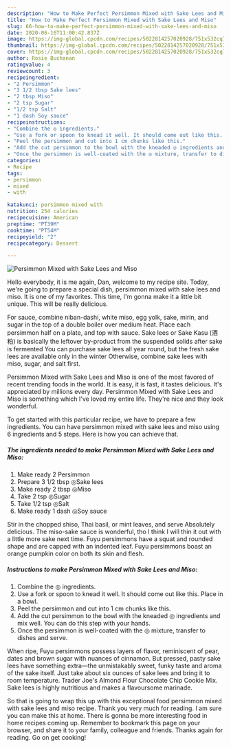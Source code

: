 ```yaml
---
description: "How to Make Perfect Persimmon Mixed with Sake Lees and Miso"
title: "How to Make Perfect Persimmon Mixed with Sake Lees and Miso"
slug: 66-how-to-make-perfect-persimmon-mixed-with-sake-lees-and-miso
date: 2020-06-16T11:00:42.837Z
image: https://img-global.cpcdn.com/recipes/5022814257020928/751x532cq70/persimmon-mixed-with-sake-lees-and-miso-recipe-main-photo.jpg
thumbnail: https://img-global.cpcdn.com/recipes/5022814257020928/751x532cq70/persimmon-mixed-with-sake-lees-and-miso-recipe-main-photo.jpg
cover: https://img-global.cpcdn.com/recipes/5022814257020928/751x532cq70/persimmon-mixed-with-sake-lees-and-miso-recipe-main-photo.jpg
author: Rosie Buchanan
ratingvalue: 4
reviewcount: 3
recipeingredient:
- "2 Persimmon"
- "3 1/2 tbsp Sake lees"
- "2 tbsp Miso"
- "2 tsp Sugar"
- "1/2 tsp Salt"
- "1 dash Soy sauce"
recipeinstructions:
- "Combine the ◎ ingredients."
- "Use a fork or spoon to knead it well. It should come out like this. Place in a bowl."
- "Peel the persimmon and cut into 1 cm chunks like this."
- "Add the cut persimmon to the bowl with the kneaded ◎ ingredients and mix well. You can do this step with your hands."
- "Once the persimmon is well-coated with the ◎ mixture, transfer to dishes and serve."
categories:
- Recipe
tags:
- persimmon
- mixed
- with

katakunci: persimmon mixed with 
nutrition: 254 calories
recipecuisine: American
preptime: "PT39M"
cooktime: "PT54M"
recipeyield: "2"
recipecategory: Dessert

---
```



![Persimmon Mixed with Sake Lees and Miso](https://img-global.cpcdn.com/recipes/5022814257020928/751x532cq70/persimmon-mixed-with-sake-lees-and-miso-recipe-main-photo.jpg)

Hello everybody, it is me again, Dan, welcome to my recipe site. Today, we're going to prepare a special dish, persimmon mixed with sake lees and miso. It is one of my favorites. This time, I'm gonna make it a little bit unique. This will be really delicious.

For sauce, combine niban-dashi, white miso, egg yolk, sake, mirin, and sugar in the top of a double boiler over medium heat. Place each persimmon half on a plate, and top with sauce. Sake lees or Sake Kasu (酒粕) is basically the leftover by-product from the suspended solids after sake is fermented You can purchase sake lees all year round, but the fresh sake lees are available only in the winter Otherwise, combine sake lees with miso, sugar, and salt first.

Persimmon Mixed with Sake Lees and Miso is one of the most favored of recent trending foods in the world. It is easy, it is fast, it tastes delicious. It's appreciated by millions every day. Persimmon Mixed with Sake Lees and Miso is something which I've loved my entire life. They're nice and they look wonderful.


To get started with this particular recipe, we have to prepare a few ingredients. You can have persimmon mixed with sake lees and miso using 6 ingredients and 5 steps. Here is how you can achieve that.

<!--inarticleads1-->

##### The ingredients needed to make Persimmon Mixed with Sake Lees and Miso:

1. Make ready 2 Persimmon
1. Prepare 3 1/2 tbsp ◎Sake lees
1. Make ready 2 tbsp ◎Miso
1. Take 2 tsp ◎Sugar
1. Take 1/2 tsp ◎Salt
1. Make ready 1 dash ◎Soy sauce


Stir in the chopped shiso, Thai basil, or mint leaves, and serve Absolutely delicious. The miso-sake sauce is wonderful, tho I think I will thin it out with a little more sake next time. Fuyu persimmons have a squat and rounded shape and are capped with an indented leaf. Fuyu persimmons boast an orange pumpkin color on both its skin and flesh. 

<!--inarticleads2-->

##### Instructions to make Persimmon Mixed with Sake Lees and Miso:

1. Combine the ◎ ingredients.
1. Use a fork or spoon to knead it well. It should come out like this. Place in a bowl.
1. Peel the persimmon and cut into 1 cm chunks like this.
1. Add the cut persimmon to the bowl with the kneaded ◎ ingredients and mix well. You can do this step with your hands.
1. Once the persimmon is well-coated with the ◎ mixture, transfer to dishes and serve.


When ripe, Fuyu persimmons possess layers of flavor, reminiscent of pear, dates and brown sugar with nuances of cinnamon. But pressed, pasty sake lees have something extra—the unmistakably sweet, funky taste and aroma of the sake itself. Just take about six ounces of sake lees and bring it to room temperature. Trader Joe&#39;s Almond Flour Chocolate Chip Cookie Mix. Sake lees is highly nutritious and makes a flavoursome marinade. 

So that is going to wrap this up with this exceptional food persimmon mixed with sake lees and miso recipe. Thank you very much for reading. I am sure you can make this at home. There is gonna be more interesting food in home recipes coming up. Remember to bookmark this page on your browser, and share it to your family, colleague and friends. Thanks again for reading. Go on get cooking!
